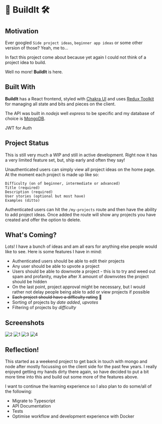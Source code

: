# 👷 BuildIt 🛠️

## Motivation

Ever googled `Side project ideas`, `beginner app ideas` or some other version of those? Yeah, me to...

In fact this project come about because yet again I could not think of a project idea to build.

Well no more! **BuildIt** is here.

## Built With

**BuildIt** has a React frontend, styled with [Chakra UI](https://chakra-ui.com/) and uses [Redux Toolkit](https://redux-toolkit.js.org/tutorials/overview) for managing all state and bits and pieces on the client.

The API was built in _nodejs_ well _express_ to be specific and my database of choice is [MongoDB](https://www.mongodb.com/).

JWT for Auth

## Project Status

This is still very much a WIP and still in active development. Right now it has a very limited feature set, but, ship early and often they say!

Unauthenticated users can simply view all project ideas on the home page. At the moment each project is made up like so:

```
Difficulty (on of beginner, intermediate or advanced)
Title (required)
Description (required)
User stories (optional but most have)
Examples (ditto)
```

Authenticated users can hit the `/my-projects` route and then have the ability to add project ideas. Once added the route will show any projects you have created and offer the option to delete.

## What's Coming?

Lots! I have a bunch of ideas and am all ears for anything else people would like to see. Here is some features I have in mind:

- Authenticated users should be able to edit their projects
- Any user should be able to upvote a project
- Users should be able to downvote a project - this is to try and weed out spam and profanity, maybe after X amount of downvotes the project should be hidden
- On the last point, project approval might be necessary, but I would rather not delay people being able to add or view projects if possible
- ~~Each project should have a difficulty rating~~ 🔫
- Sorting of projects by _date added_, _upvotes_
- Filtering of projects by _difficulty_

## Screenshots

![2](https://user-images.githubusercontent.com/39712238/168235971-0c1b2eb8-67d4-47f7-960f-0e717cc1e250.png)
![1](https://user-images.githubusercontent.com/39712238/168235988-33eddc59-f447-4b35-b721-b43d183a30b2.png)
![3](https://user-images.githubusercontent.com/39712238/168236006-2f60d92f-7d08-4050-97f8-4eb1b7bfaa74.png)
![4](https://user-images.githubusercontent.com/39712238/168236167-5332c2f7-5bae-482c-9945-c61e3903d95c.png)

## Reflection!

This started as a weekend project to get back in touch with mongo and node after mostly focussing on the client side for the past few years. I really enjoyed getting my hands dirty there again, so have decided to put a bit more time into this and build out some more of the features above.

I want to continue the learning experience so I also plan to do some/all of the following:

- Migrate to Typescript
- API Documentation
- Tests
- Optimise workflow and development experience with Docker
